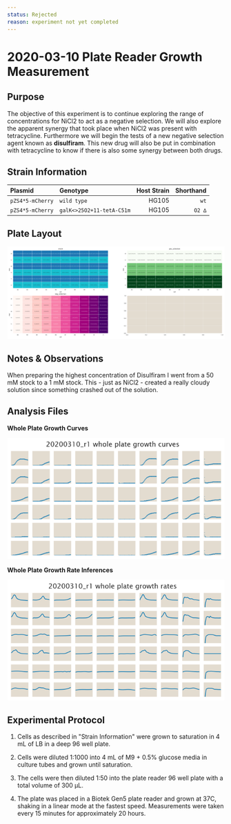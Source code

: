 ```yaml
---
status: Rejected
reason: experiment not yet completed
---
```


# 2020-03-10 Plate Reader Growth Measurement

## Purpose
The objective of this experiment is to continue exploring the range of
concentrations for NiCl2 to act as a negative selection. We will also explore
the apparent synergy that took place when NiCl2 was present with tetracycline.
Furthermore we will begin the tests of a new negative selection agent known as
**disulfiram**. This new drug will also be put in combination with tetracycline
to know if there is also some synergy between both drugs.

## Strain Information

| Plasmid | Genotype | Host Strain | Shorthand |
| :------ | :------- | ----------: | --------: |
| `pZS4*5-mCherry`| `wild type` |  HG105 |`wt` |
| `pZS4*5-mCherry`| `galK<>25O2+11-tetA-C51m` |  HG105 |`O2 ∆` |

## Plate Layout
![plate layout](output/plate_layout.png)

## Notes & Observations
When preparing the highest concentration of Disulfiram I went from a 50 mM
stock to a 1 mM stock. This - just as NiCl2 - created a really cloudy solution
since something crashed out of the solution.

## Analysis Files

**Whole Plate Growth Curves**

![plate layout](output/growth_plate_summary.png)

**Whole Plate Growth Rate Inferences**

![plate layout](output/growth_rate_summary.png)

## Experimental Protocol

1. Cells as described in "Strain Information" were grown to saturation in 4 mL
of LB in a deep 96 well plate.

2. Cells were diluted 1:1000 into 4 mL of M9 + 0.5% glucose media in culture
   tubes and grown until saturation.

3. The cells were then diluted 1:50 into the plate reader 96 well plate with a
total volume of 300 µL.

4. The plate was placed in a Biotek Gen5 plate reader and grown at 37C, shaking
in a linear mode at the fastest speed. Measurements were taken every 15 minutes
for approximately 20 hours.